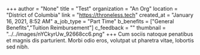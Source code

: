 +++
author = "None"
title = "Test"
organization = "An Org"
location = "District of Columbia"
link = "https://throneless.tech"
created_at = "January 16, 2021, 8:52 AM"
a_job_type = "Part Time"
b_benefits = ["General Benefits","Tuition Reimbursement"]
c_feedback = ""
thumbnail = "../../images/nYCkyrUw_92668cc6.png"
+++
Cum sociis natoque penatibus et magnis dis parturient. Morbi odio eros, volutpat ut pharetra vitae, lobortis sed nibh.